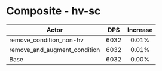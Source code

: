 # Composite - hv-sc
| Actor | DPS | Increase |
|---|:---:|:---:|
|remove_condition_non-hv|6032|0.01%|
|remove_and_augment_condition|6032|0.01%|
|Base|6032|0.00%|
